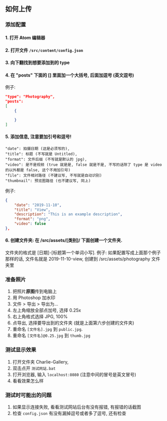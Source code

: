 ## 如何上传

### 添加配置

#### 1. 打开 Atom 编辑器
#### 2. 打开文件 `/src/content/config.json`
#### 3. 向下翻找到想要添加到的 type
#### 4. 在 "posts" 下面的 [] 里面加一个大括号, 后面加逗号 (英文逗号)

例子:
```json
"type": "Photography",
"posts":
[
    {

    }
]
```

#### 5. 添加信息, 注意要加引号和逗号!

```
"date": 拍摄日期 (这是必须写的),
"title": 标题 (不写就是 Untitled),
"format": 文件后缀 (不写就是默认的 jpg),
"video": 是不是视频 (true 就是是, false 就是不是, 不写的话除了 type 是 video 的以外都是 false, 这个不用加引号)
"file": 文件相对路径 (不建议写, 不写就是自动识别)
"thumbnail": 预览图路径 (也不建议写, 同上)
```

例子:

```json
{
    "date": "2019-11-10",
    "title": "View",
    "description": "This is an example description",
    "format": "png",
    "video": false
},
```

#### 6. 创建文件夹: 在 /src/assets/[类别]/ 下面创建一个文件夹.

文件夹的格式是 [日期]-[标题第一个单词小写].
例子: 如果配置写成上面那个例子那样的话,
文件名就是 2019-11-10-view,
创建到 /src/assets/photography 文件夹里


### 准备照片

1. 把照片**原图**传到电脑上
2. 用 Photoshop 加水印
3. 文件 > 导出 > 导出为...
4. 左上角缩放全部点加号, 选择 0.25x
5. 右上角格式选择 JPG, 100%
6. 点导出, 选择要导出到的文件夹 (就是上面第六步创建的文件夹)
7. 重命名 `[文件名].jpg` 到 `public.jpg`.
8. 重命名 `[文件名]@0.25.jpg` 到 `thumb.jpg`


### 测试显示效果

1. 打开文件夹 Charlie-Gallery,
2. 双击点开 `测试网站.bat`
3. 打开浏览器, 输入 `localhost:8080` (注意中间的冒号是英文冒号)
4. 看看效果怎么样


### 测试时可能出的问题

1. 如果显示连接失败, 看看测试网站后台有没有报错, 有报错的话截图
2. 检查 `config.json` 有没有漏掉逗号或者多了逗号, 还有检查
